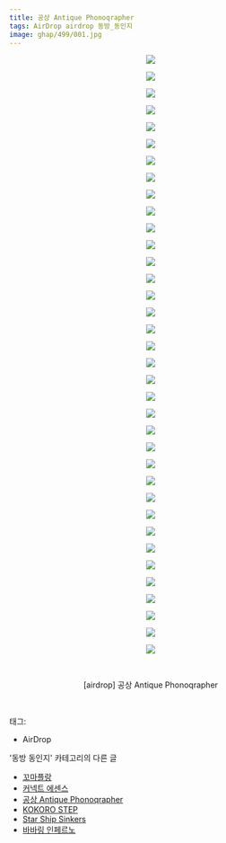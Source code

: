 ```yaml
---
title: 공상 Antique Phonoqrapher
tags: AirDrop airdrop 동방_동인지
image: ghap/499/001.jpg
---
```

<div class="article">
<p style="text-align: center; clear: none; float: none;"><img src="{{ site.nasurl }}/ghap/499/001.jpg"/></p>
<p style="text-align: center; clear: none; float: none;"><img src="{{ site.nasurl }}/ghap/499/002.jpg"/></p>
<p style="text-align: center; clear: none; float: none;"><img src="{{ site.nasurl }}/ghap/499/003.jpg"/></p>
<p style="text-align: center; clear: none; float: none;"><img src="{{ site.nasurl }}/ghap/499/004.jpg"/></p>
<p style="text-align: center; clear: none; float: none;"><img src="{{ site.nasurl }}/ghap/499/005.jpg"/></p>
<p style="text-align: center; clear: none; float: none;"><img src="{{ site.nasurl }}/ghap/499/006.jpg"/></p>
<p style="text-align: center; clear: none; float: none;"><img src="{{ site.nasurl }}/ghap/499/007.jpg"/></p>
<p style="text-align: center; clear: none; float: none;"><img src="{{ site.nasurl }}/ghap/499/008.jpg"/></p>
<p style="text-align: center; clear: none; float: none;"><img src="{{ site.nasurl }}/ghap/499/009.jpg"/></p>
<p style="text-align: center; clear: none; float: none;"><img src="{{ site.nasurl }}/ghap/499/010.jpg"/></p>
<p style="text-align: center; clear: none; float: none;"><img src="{{ site.nasurl }}/ghap/499/011.jpg"/></p>
<p style="text-align: center; clear: none; float: none;"><img src="{{ site.nasurl }}/ghap/499/012.jpg"/></p>
<p style="text-align: center; clear: none; float: none;"><img src="{{ site.nasurl }}/ghap/499/013.jpg"/></p>
<p style="text-align: center; clear: none; float: none;"><img src="{{ site.nasurl }}/ghap/499/014.jpg"/></p>
<p style="text-align: center; clear: none; float: none;"><img src="{{ site.nasurl }}/ghap/499/015.jpg"/></p>
<p style="text-align: center; clear: none; float: none;"><img src="{{ site.nasurl }}/ghap/499/016.jpg"/></p>
<p style="text-align: center; clear: none; float: none;"><img src="{{ site.nasurl }}/ghap/499/017.jpg"/></p>
<p style="text-align: center; clear: none; float: none;"><img src="{{ site.nasurl }}/ghap/499/018.jpg"/></p>
<p style="text-align: center; clear: none; float: none;"><img src="{{ site.nasurl }}/ghap/499/019.jpg"/></p>
<p style="text-align: center; clear: none; float: none;"><img src="{{ site.nasurl }}/ghap/499/020.jpg"/></p>
<p style="text-align: center; clear: none; float: none;"><img src="{{ site.nasurl }}/ghap/499/021.jpg"/></p>
<p style="text-align: center; clear: none; float: none;"><img src="{{ site.nasurl }}/ghap/499/022.jpg"/></p>
<p style="text-align: center; clear: none; float: none;"><img src="{{ site.nasurl }}/ghap/499/023.jpg"/></p>
<p style="text-align: center; clear: none; float: none;"><img src="{{ site.nasurl }}/ghap/499/024.jpg"/></p>
<p style="text-align: center; clear: none; float: none;"><img src="{{ site.nasurl }}/ghap/499/025.jpg"/></p>
<p style="text-align: center; clear: none; float: none;"><img src="{{ site.nasurl }}/ghap/499/026.jpg"/></p>
<p style="text-align: center; clear: none; float: none;"><img src="{{ site.nasurl }}/ghap/499/027.jpg"/></p>
<p style="text-align: center; clear: none; float: none;"><img src="{{ site.nasurl }}/ghap/499/028.jpg"/></p>
<p style="text-align: center; clear: none; float: none;"><img src="{{ site.nasurl }}/ghap/499/029.jpg"/></p>
<p style="text-align: center; clear: none; float: none;"><img src="{{ site.nasurl }}/ghap/499/030.jpg"/></p>
<p style="text-align: center; clear: none; float: none;"><img src="{{ site.nasurl }}/ghap/499/031.jpg"/></p>
<p style="text-align: center; clear: none; float: none;"><img src="{{ site.nasurl }}/ghap/499/032.jpg"/></p>
<p style="text-align: center; clear: none; float: none;"><img src="{{ site.nasurl }}/ghap/499/033.jpg"/></p>
<p style="text-align: center; clear: none; float: none;"><img src="{{ site.nasurl }}/ghap/499/034.jpg"/></p>
<p style="text-align: center; clear: none; float: none;"><img src="{{ site.nasurl }}/ghap/499/035.jpg"/></p>
<p style="text-align: center; clear: none; float: none;"><img src="{{ site.nasurl }}/ghap/499/036.jpg"/></p>
<p style="text-align: center; clear: none; float: none;"><br/></p>
<p style="text-align: center; clear: none; float: none;">[airdrop] 공상 Antique Phonoqrapher</p>
<p><br/></p>
</div><div class="tagTrail">
<p>태그: </p>
<ul>
<li>AirDrop</li>
</ul>
</div><div class="another">
<p>'동방 동인지' 카테고리의 다른 글</p>
<ul>
<li><a href="/2016-06-22-ghap_501">꼬마플랑</a></li>
<li><a href="/2016-06-22-ghap_500">커넥트 에센스</a></li>
<li><a href="/2016-06-22-ghap_499">공상 Antique Phonoqrapher</a></li>
<li><a href="/2016-06-22-ghap_498">KOKORO STEP</a></li>
<li><a href="/2016-06-22-ghap_497">Star Ship Sinkers</a></li>
<li><a href="/2016-06-22-ghap_496">바바링 인페르노</a></li>
</ul>
</div><div class="cb_module cb_fluid">
<div class="cb_wrt cb_profile">
</div><!-- commentList close -->
</div>